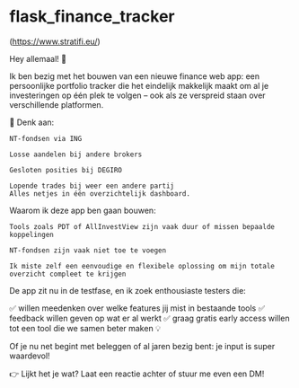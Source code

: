 # flask_finance_tracker

(https://www.stratifi.eu/)

Hey allemaal! 👋

Ik ben bezig met het bouwen van een nieuwe finance web app: een persoonlijke portfolio tracker die het eindelijk makkelijk maakt om al je investeringen op één plek te volgen – ook als ze verspreid staan over verschillende platformen.

💼 Denk aan:

    NT-fondsen via ING

    Losse aandelen bij andere brokers

    Gesloten posities bij DEGIRO

    Lopende trades bij weer een andere partij
    Alles netjes in één overzichtelijk dashboard.

Waarom ik deze app ben gaan bouwen:

    Tools zoals PDT of AllInvestView zijn vaak duur of missen bepaalde koppelingen

    NT-fondsen zijn vaak niet toe te voegen

    Ik miste zelf een eenvoudige en flexibele oplossing om mijn totale overzicht compleet te krijgen

De app zit nu in de testfase, en ik zoek enthousiaste testers die:

✅ willen meedenken over welke features jij mist in bestaande tools
✅ feedback willen geven op wat er al werkt
✅ graag gratis early access willen tot een tool die we samen beter maken 💡

Of je nu net begint met beleggen of al jaren bezig bent: je input is super waardevol!

👉 Lijkt het je wat? Laat een reactie achter of stuur me even een DM!
